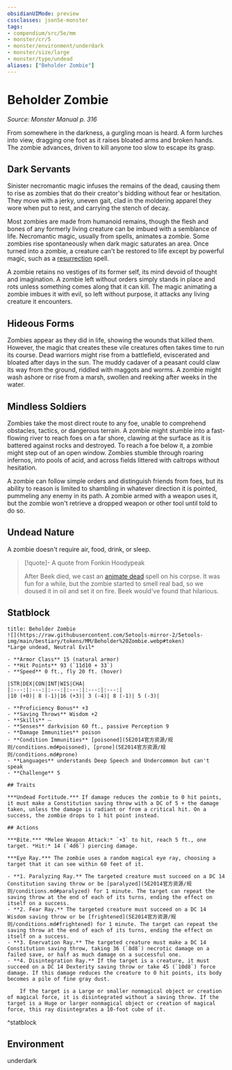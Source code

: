 ```yaml
---
obsidianUIMode: preview
cssclasses: json5e-monster
tags:
- compendium/src/5e/mm
- monster/cr/5
- monster/environment/underdark
- monster/size/large
- monster/type/undead
aliases: ["Beholder Zombie"]
---
```

# Beholder Zombie
*Source: Monster Manual p. 316*  

From somewhere in the darkness, a gurgling moan is heard. A form lurches into view, dragging one foot as it raises bloated arms and broken hands. The zombie advances, driven to kill anyone too slow to escape its grasp.

## Dark Servants

Sinister necromantic magic infuses the remains of the dead, causing them to rise as zombies that do their creator's bidding without fear or hesitation. They move with a jerky, uneven gait, clad in the moldering apparel they wore when put to rest, and carrying the stench of decay.

Most zombies are made from humanoid remains, though the flesh and bones of any formerly living creature can be imbued with a semblance of life. Necromantic magic, usually from spells, animates a zombie. Some zombies rise spontaneously when dark magic saturates an area. Once turned into a zombie, a creature can't be restored to life except by powerful magic, such as a [resurrection](5E2014官方资源/spells/resurrection.md) spell.

A zombie retains no vestiges of its former self, its mind devoid of thought and imagination. A zombie left without orders simply stands in place and rots unless something comes along that it can kill. The magic animating a zombie imbues it with evil, so left without purpose, it attacks any living creature it encounters.

## Hideous Forms

Zombies appear as they did in life, showing the wounds that killed them. However, the magic that creates these vile creatures often takes time to run its course. Dead warriors might rise from a battlefield, eviscerated and bloated after days in the sun. The muddy cadaver of a peasant could claw its way from the ground, riddled with maggots and worms. A zombie might wash ashore or rise from a marsh, swollen and reeking after weeks in the water.

## Mindless Soldiers

Zombies take the most direct route to any foe, unable to comprehend obstacles, tactics, or dangerous terrain. A zombie might stumble into a fast-flowing river to reach foes on a far shore, clawing at the surface as it is battered against rocks and destroyed. To reach a foe below it, a zombie might step out of an open window. Zombies stumble through roaring infernos, into pools of acid, and across fields littered with caltrops without hesitation.

A zombie can follow simple orders and distinguish friends from foes, but its ability to reason is limited to shambling in whatever direction it is pointed, pummeling any enemy in its path. A zombie armed with a weapon uses it, but the zombie won't retrieve a dropped weapon or other tool until told to do so.

## Undead Nature

A zombie doesn't require air, food, drink, or sleep.

> [!quote]- A quote from Fonkin Hoodypeak  
> 
> After Beek died, we cast an [animate dead](5E2014官方资源/spells/animate-dead.md) spell on his corpse. It was fun for a while, but the zombie started to smell real bad, so we doused it in oil and set it on fire. Beek would've found that hilarious.


## Statblock

```ad-statblock
title: Beholder Zombie
![](https://raw.githubusercontent.com/5etools-mirror-2/5etools-img/main/bestiary/tokens/MM/Beholder%20Zombie.webp#token)
*Large undead, Neutral Evil*

- **Armor Class** 15 (natural armor)
- **Hit Points** 93 (`11d10 + 33`)
- **Speed** 0 ft., fly 20 ft. (hover)

|STR|DEX|CON|INT|WIS|CHA|
|:---:|:---:|:---:|:---:|:---:|:---:|
|10 (+0)| 8 (-1)|16 (+3)| 3 (-4)| 8 (-1)| 5 (-3)|

- **Proficiency Bonus** +3
- **Saving Throws** Wisdom +2
- **Skills** ⏤
- **Senses** darkvision 60 ft., passive Perception 9
- **Damage Immunities** poison
- **Condition Immunities** [poisoned](5E2014官方资源/规则/conditions.md#poisoned), [prone](5E2014官方资源/规则/conditions.md#prone)
- **Languages** understands Deep Speech and Undercommon but can't speak
- **Challenge** 5

## Traits

***Undead Fortitude.*** If damage reduces the zombie to 0 hit points, it must make a Constitution saving throw with a DC of 5 + the damage taken, unless the damage is radiant or from a critical hit. On a success, the zombie drops to 1 hit point instead.

## Actions

***Bite.*** *Melee Weapon Attack:* `+3` to hit, reach 5 ft., one target. *Hit:* 14 (`4d6`) piercing damage.

***Eye Ray.*** The zombie uses a random magical eye ray, choosing a target that it can see within 60 feet of it.

- **1. Paralyzing Ray.** The targeted creature must succeed on a DC 14 Constitution saving throw or be [paralyzed](5E2014官方资源/规则/conditions.md#paralyzed) for 1 minute. The target can repeat the saving throw at the end of each of its turns, ending the effect on itself on a success.  
- **2. Fear Ray.** The targeted creature must succeed on a DC 14 Wisdom saving throw or be [frightened](5E2014官方资源/规则/conditions.md#frightened) for 1 minute. The target can repeat the saving throw at the end of each of its turns, ending the effect on itself on a success.  
- **3. Enervation Ray.** The targeted creature must make a DC 14 Constitution saving throw, taking 36 (`8d8`) necrotic damage on a failed save, or half as much damage on a successful one.  
- **4. Disintegration Ray.** If the target is a creature, it must succeed on a DC 14 Dexterity saving throw or take 45 (`10d8`) force damage. If this damage reduces the creature to 0 hit points, its body becomes a pile of fine gray dust.  

    If the target is a Large or smaller nonmagical object or creation of magical force, it is disintegrated without a saving throw. If the target is a Huge or larger nonmagical object or creation of magical force, this ray disintegrates a 10-foot cube of it.  
```
^statblock

## Environment

underdark